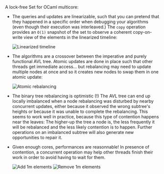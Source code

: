A lock-free Set for OCaml multicore:

- The queries and updates are linearizable, such that you can pretend that they happened in a specific order when debugging your algorithms (even though their execution was interleaved.) The `copy` operation provides an `O(1)` snapshot of the set to observe a coherent copy-on-write view of the elements in the linearized timeline:

  ![Linearized timeline](https://art-w.github.io/mcset/linearized.png)

- The algorithms are a crossover between the imperative and purely functional AVL tree. Atomic updates are done in place such that other threads get immediate access... but rebalancing may need to update multiple nodes at once and so it creates new nodes to swap them in one atomic update:

  ![Atomic rebalancing](https://art-w.github.io/mcset/balance.png)

- The binary tree rebalancing is optimistic (!) The AVL tree can end up locally imbalanced when a node rebalancing was disturbed by nearby concurrent updates, either because it observed the wrong subtree's heights or because it was unable to complete the rebalancing. This seems to work well in practice, because this type of contention happens near the leaves: The higher-up the tree a node is, the less frequently it will be rebalanced and the less likely contention is to happen. Further operations on an imbalanced subtree will also generate new opportunities to repair it.

- Given enough cores, performances are reasonnable! In presence of contention, a concurrent operation may help other threads finish their work in order to avoid having to wait for them.

  ![Add 1m elements](https://art-w.github.io/mcset/test_add.png) ![Remove 1m elements](https://art-w.github.io/mcset/test_remove.png)

